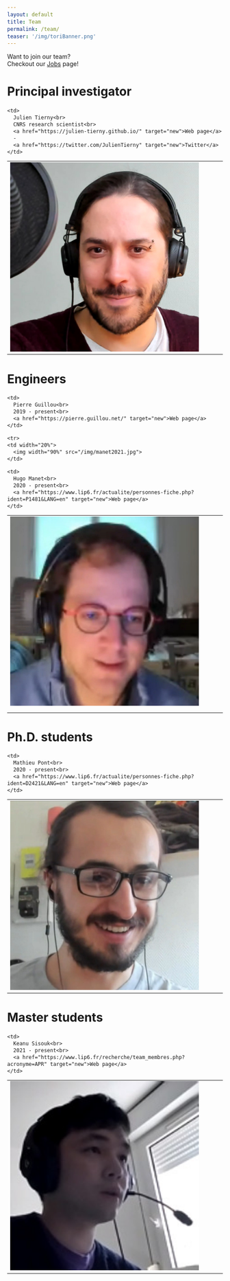 ```yaml
---
layout: default
title: Team
permalink: /team/
teaser: '/img/toriBanner.png'
---
```


Want to join our team?<br>
Checkout our [Jobs](/jobs/) page!

# Principal investigator

<table>
  <tr>
    <td width="20%">
      <img width="90%" src="/img/tierny2021.jpg">
    </td>
    
<!--     <td width="10px" /> -->
    
    <td>
      Julien Tierny<br>
      CNRS research scientist<br>
      <a href="https://julien-tierny.github.io/" target="new">Web page</a>
      - 
      <a href="https://twitter.com/JulienTierny" target="new">Twitter</a>
    </td>
  </tr>
</table>

# Engineers

<table>
  <tr>
    <td width="20%">
      <img width="90%" src="/img/guillou2021.jpg">
    </td>
    
<!--     <td width="10px" /> -->
    
    <td>
      Pierre Guillou<br>
      2019 - present<br>
      <a href="https://pierre.guillou.net/" target="new">Web page</a>
    </td>
  </tr>
  
  <tr height="10px" />
  
    <tr>
    <td width="20%">
      <img width="90%" src="/img/manet2021.jpg">
    </td>
    
<!--     <td width="10px" /> -->
    
    <td>
      Hugo Manet<br>
      2020 - present<br>
      <a href="https://www.lip6.fr/actualite/personnes-fiche.php?ident=P1481&LANG=en" target="new">Web page</a>
    </td>
  </tr>
</table>

# Ph.D. students
<table>
  <tr>
    <td width="20%">
      <img width="90%" src="/img/pont2021.jpg">
    </td>
    
<!--     <td width="10px" /> -->
    
    <td>
      Mathieu Pont<br>
      2020 - present<br>
      <a href="https://www.lip6.fr/actualite/personnes-fiche.php?ident=D2421&LANG=en" target="new">Web page</a>
    </td>
  </tr>
</table>

# Master students
<table>
  <tr>
    <td width="20%">
      <img width="90%" src="/img/sisouk2021.jpg">
    </td>

<!--     <td width="10px" /> -->

    <td>
      Keanu Sisouk<br>
      2021 - present<br>
      <a href="https://www.lip6.fr/recherche/team_membres.php?acronyme=APR" target="new">Web page</a>
    </td>
  </tr>
</table>

